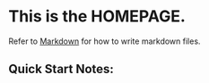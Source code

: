 # This is the **HOMEPAGE**.
Refer to [Markdown](http://daringfireball.net/projects/markdown/) for how to write markdown files.
## Quick Start Notes: